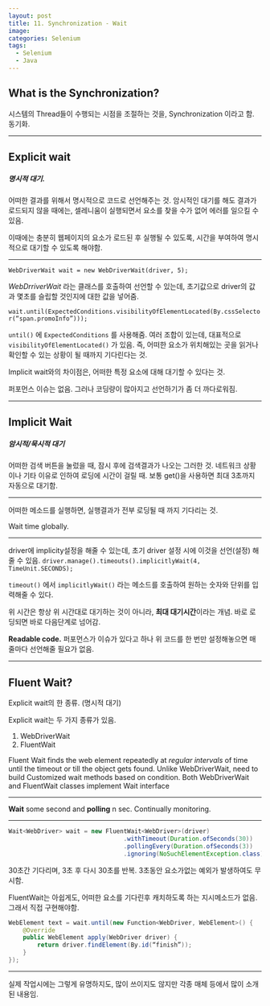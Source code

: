 ```yaml
---
layout: post
title: 11. Synchronization - Wait
image:
categories: Selenium
tags:
  - Selenium
  - Java
---
```




## What is the Synchronization?

시스템의 Thread들이 수행되는 시점을 조절하는 것을, Synchronization 이라고 함.
동기화.



---

## Explicit wait

##### 명시적 대기. 

어떠한 결과를 위해서 명시적으로 코드로 선언해주는 것.
암시적인 대기를 해도 결과가 로드되지 않을 때에는, 셀레니움이 실행되면서 요소를 찾을 수가 없어 에러를 일으킬 수 있음.

이때에는 충분히 웹페이지의 요소가 로드된 후 실행될 수 있도록, 시간을 부여하여 명시적으로 대기할 수 있도록 해야함.

- - - -

`WebDriverWait wait = new WebDriverWait(driver, 5); `

_WebDrriverWait_ 라는 클래스를 호출하여 선언할 수 있는데, 초기값으로 driver의 값과 몇초를 슬립할 것인지에 대한 값을 넣어줌.

`wait.until(ExpectedConditions.visibilityOfElementLocated(By.cssSelector(“span.promoInfo”)));`

`until()` 에 `ExpectedConditions` 를 사용해줌. 여러 조합이 있는데, 대표적으로 `visibilityOfElementLocated()` 가 있음.
즉, 어떠한 요소가 위치해있는 곳을 읽거나 확인할 수 있는 상황이 될 때까지 기다린다는 것.

Implicit wait와의 차이점은, 어떠한 특정 요소에 대해 대기할 수 있다는 것.

퍼포먼스 이슈는 없음. 그러나 코딩량이 많아지고 선언하기가 좀 더 까다로워짐.



---



## Implicit Wait

##### 암시적/묵시적 대기

어떠한 검색 버튼을 눌렀을 때, 잠시 후에 검색결과가 나오는 그러한 것. 네트워크 상황이나 기타 이유로 인하여 로딩에 시간이 걸릴 때.
보통 get()을 사용하면 최대 3초까지 자동으로 대기함.

- - - -

어떠한 메소드를 실행하면, 실행결과가 전부 로딩될 때 까지 기다리는 것.


Wait time globally.

- - - -

driver에 implicity설정을 해줄 수 있는데, 초기 driver 설정 시에 이것을 선언(설정) 해줄 수 있음.
`driver.manage().timeouts().implicitlyWait(4, TimeUnit.SECONDS);`

`timeout()` 에서 `implicitlyWait()`  라는 메소드를 호출하여 원하는 숫자와 단위를 입력해줄 수 있다.

위 시간은 항상 위 시간대로 대기하는 것이 아니라, **최대 대기시간**이라는 개념.
바로 로딩되면 바로 다음단계로 넘어감.

**Readable code.**
퍼포먼스가 이슈가 있다고 하나 위 코드를 한 번만 설정해놓으면 매 줄마다 선언해줄 필요가 없음.



---



## Fluent Wait?

Explicit wait의 한 종류. (명시적 대기)

Explicit wait는 두 가지 종류가 있음.

1. WebDriverWait
2. FluentWait

Fluent Wait finds the web element repeatedly at *regular intervals* of time until the timeout or till the object gets found.
Unlike WebDriverWait, need to build Customized wait methods based on condition.
Both WebDriverWait and FluentWait classes implement Wait interface

- - - -

**Wait** some second and **polling** n sec.
Continually monitoring.

- - - -

```java
Wait<WebDriver> wait = new FluentWait<WebDriver>(driver)
                                .withTimeout(Duration.ofSeconds(30))
                                .pollingEvery(Duration.ofSeconds(3))
                                .ignoring(NoSuchElementException.class);

```

30초간 기다리며, 3초 후 다시 30초를 반복. 3초동안 요소가없는 예외가 발생하여도 무시함.

FluentWait는 아쉽게도, 어떠한 요소를 기다린후 캐치하도록 하는 지시메소드가 없음. 그래서 직접 구현해야함.

```java
WebElement text = wait.until(new Function<WebDriver, WebElement>() {
    @Override
    public WebElement apply(WebDriver driver) {
        return driver.findElement(By.id(“finish”));
    }
});

```

- - - -

실제 작업시에는 그렇게 유명하지도, 많이 쓰이지도 않지만 각종 매체 등에서 많이 소개된 내용임.





